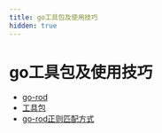 ```yaml
---
title: go工具包及使用技巧
hidden: true
---
```

# go工具包及使用技巧


* [go-rod](https://go-rod.github.io/i18n/zh-CN/#/)
* [工具包](https://github.com/gookit/goutil/blob/master/README.zh-CN.md)
* [go-rod正则匹配方式](./rod/正则匹配.md)